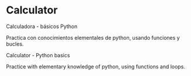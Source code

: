 # Calculator
Calculadora - básicos Python

Practica con conocimientos elementales de python, usando funciones y bucles.

Calculator - Python basics

Practice with elementary knowledge of python, using functions and loops.
